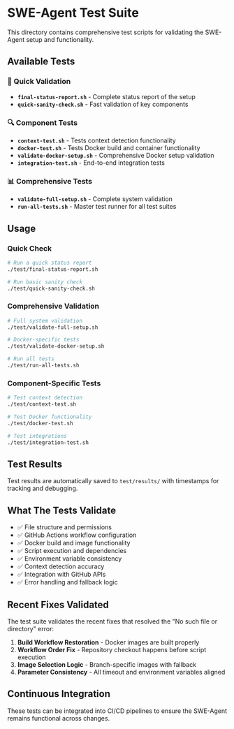 # SWE-Agent Test Suite

This directory contains comprehensive test scripts for validating the SWE-Agent setup and functionality.

## Available Tests

### 🚀 Quick Validation
- **`final-status-report.sh`** - Complete status report of the setup
- **`quick-sanity-check.sh`** - Fast validation of key components

### 🔍 Component Tests
- **`context-test.sh`** - Tests context detection functionality
- **`docker-test.sh`** - Tests Docker build and container functionality
- **`validate-docker-setup.sh`** - Comprehensive Docker setup validation
- **`integration-test.sh`** - End-to-end integration tests

### 📊 Comprehensive Tests
- **`validate-full-setup.sh`** - Complete system validation
- **`run-all-tests.sh`** - Master test runner for all test suites

## Usage

### Quick Check
```bash
# Run a quick status report
./test/final-status-report.sh

# Run basic sanity check
./test/quick-sanity-check.sh
```

### Comprehensive Validation
```bash
# Full system validation
./test/validate-full-setup.sh

# Docker-specific tests
./test/validate-docker-setup.sh

# Run all tests
./test/run-all-tests.sh
```

### Component-Specific Tests
```bash
# Test context detection
./test/context-test.sh

# Test Docker functionality
./test/docker-test.sh

# Test integrations
./test/integration-test.sh
```

## Test Results

Test results are automatically saved to `test/results/` with timestamps for tracking and debugging.

## What The Tests Validate

- ✅ File structure and permissions
- ✅ GitHub Actions workflow configuration
- ✅ Docker build and image functionality
- ✅ Script execution and dependencies
- ✅ Environment variable consistency
- ✅ Context detection accuracy
- ✅ Integration with GitHub APIs
- ✅ Error handling and fallback logic

## Recent Fixes Validated

The test suite validates the recent fixes that resolved the "No such file or directory" error:

1. **Build Workflow Restoration** - Docker images are built properly
2. **Workflow Order Fix** - Repository checkout happens before script execution
3. **Image Selection Logic** - Branch-specific images with fallback
4. **Parameter Consistency** - All timeout and environment variables aligned

## Continuous Integration

These tests can be integrated into CI/CD pipelines to ensure the SWE-Agent remains functional across changes.

